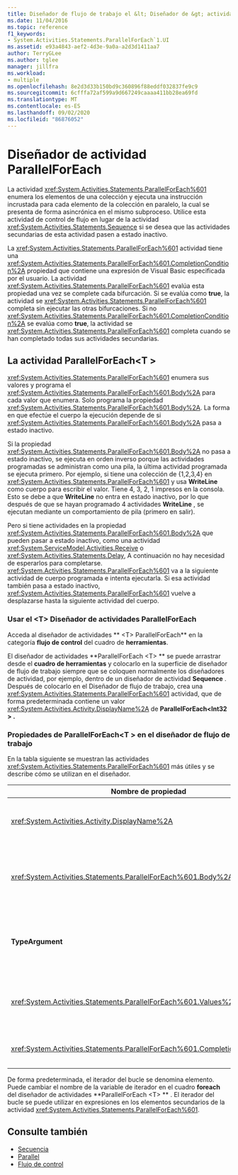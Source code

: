 ```yaml
---
title: Diseñador de flujo de trabajo el &lt; Diseñador de &gt; actividades ParallelForEach T
ms.date: 11/04/2016
ms.topic: reference
f1_keywords:
- System.Activities.Statements.ParallelForEach`1.UI
ms.assetid: e93a4843-aef2-4d3e-9a0a-a2d3d1411aa7
author: TerryGLee
ms.author: tglee
manager: jillfra
ms.workload:
- multiple
ms.openlocfilehash: 8e2d3d33b150bd9c360896f88eddf032837fe9c9
ms.sourcegitcommit: 6cfffa72af599a9d667249caaaa411bb28ea69fd
ms.translationtype: MT
ms.contentlocale: es-ES
ms.lasthandoff: 09/02/2020
ms.locfileid: "86876052"
---
```

# <a name="parallelforeach-activity-designer"></a>Diseñador de actividad ParallelForEach

La actividad <xref:System.Activities.Statements.ParallelForEach%601> enumera los elementos de una colección y ejecuta una instrucción incrustada para cada elemento de la colección en paralelo, la cual se presenta de forma asincrónica en el mismo subproceso. Utilice esta actividad de control de flujo en lugar de la actividad <xref:System.Activities.Statements.Sequence> si se desea que las actividades secundarias de esta actividad pasen a estado inactivo.

La <xref:System.Activities.Statements.ParallelForEach%601> actividad tiene una <xref:System.Activities.Statements.ParallelForEach%601.CompletionCondition%2A> propiedad que contiene una expresión de Visual Basic especificada por el usuario. La actividad <xref:System.Activities.Statements.ParallelForEach%601> evalúa esta propiedad una vez se complete cada bifurcación. Si se evalúa como **true**, la actividad se <xref:System.Activities.Statements.ParallelForEach%601> completa sin ejecutar las otras bifurcaciones. Si no <xref:System.Activities.Statements.ParallelForEach%601.CompletionCondition%2A> se evalúa como **true**, la actividad se <xref:System.Activities.Statements.ParallelForEach%601> completa cuando se han completado todas sus actividades secundarias.

## <a name="the-parallelforeacht-activity"></a>La actividad ParallelForEach<T \>

<xref:System.Activities.Statements.ParallelForEach%601> enumera sus valores y programa el <xref:System.Activities.Statements.ParallelForEach%601.Body%2A> para cada valor que enumera. Solo programa la propiedad <xref:System.Activities.Statements.ParallelForEach%601.Body%2A>. La forma en que efectúe el cuerpo la ejecución depende de si <xref:System.Activities.Statements.ParallelForEach%601.Body%2A> pasa a estado inactivo.

Si la propiedad <xref:System.Activities.Statements.ParallelForEach%601.Body%2A> no pasa a estado inactivo, se ejecuta en orden inverso porque las actividades programadas se administran como una pila, la última actividad programada se ejecuta primero. Por ejemplo, si tiene una colección de {1,2,3,4} en <xref:System.Activities.Statements.ParallelForEach%601> y usa **WriteLine** como cuerpo para escribir el valor. Tiene 4, 3, 2, 1 impresos en la consola. Esto se debe a que **WriteLine** no entra en estado inactivo, por lo que después de que se hayan programado 4 actividades **WriteLine** , se ejecutan mediante un comportamiento de pila (primero en salir).

Pero si tiene actividades en la propiedad <xref:System.Activities.Statements.ParallelForEach%601.Body%2A> que pueden pasar a estado inactivo, como una actividad <xref:System.ServiceModel.Activities.Receive> o <xref:System.Activities.Statements.Delay>, A continuación no hay necesidad de esperarlos para completarse. <xref:System.Activities.Statements.ParallelForEach%601> va a la siguiente actividad de cuerpo programada e intenta ejecutarla. Si esa actividad también pasa a estado inactivo, <xref:System.Activities.Statements.ParallelForEach%601> vuelve a desplazarse hasta la siguiente actividad del cuerpo.

### <a name="using-the-parallelforeacht-activity-designer"></a>Usar el \<T> Diseñador de actividades ParallelForEach

Acceda al diseñador de actividades ** \<T> ParallelForEach** en la categoría **flujo de control** del cuadro de **herramientas**.

El diseñador de actividades **ParallelForEach \<T> ** se puede arrastrar desde el **cuadro de herramientas** y colocarlo en la superficie de diseñador de flujo de trabajo siempre que se coloquen normalmente los diseñadores de actividad, por ejemplo, dentro de un diseñador de actividad **Sequence** . Después de colocarlo en el Diseñador de flujo de trabajo, crea una <xref:System.Activities.Statements.ParallelForEach%601> actividad, que de forma predeterminada contiene un valor <xref:System.Activities.Activity.DisplayName%2A> de **ParallelForEach<Int32 \> .**

### <a name="parallelforeacht-properties-in-the-workflow-designer"></a>Propiedades de ParallelForEach<T \> en el diseñador de flujo de trabajo

En la tabla siguiente se muestran las actividades <xref:System.Activities.Statements.ParallelForEach%601> más útiles y se describe cómo se utilizan en el diseñador.

|Nombre de propiedad|Obligatorio|Uso|
|-|--------------|-|
|<xref:System.Activities.Activity.DisplayName%2A>|Falso|Especifica el nombre para mostrar descriptivo del diseñador de actividades en el encabezado. El valor predeterminado es **ParallelForEach \<Int32> **. El valor se puede editar opcionalmente en la cuadrícula de **propiedades** o directamente en el encabezado del diseñador de actividad.|
|<xref:System.Activities.Statements.ParallelForEach%601.Body%2A>|Falso|La actividad que se va a ejecutar para cada elemento en la colección. Para agregar la <xref:System.Activities.Statements.ParallelForEach%601.Body%2A> actividad, coloque una actividad del cuadro de herramientas en el cuadro **Body** del diseñador de actividades ** \<T> ParallelForEach** con el texto de la sugerencia "Coloque la actividad aquí".|
|**TypeArgument**|Verdadero|Tipo de los elementos de la <xref:System.Activities.Statements.ParallelForEach%601.Values%2A> colección especificada por el parámetro genérico *T*. De forma predeterminada, **TypeArgument** se establece en **Int32**. Para cambiar el tipo T en el diseñador de actividades **ParallelForEach<T \> ** , cambie el valor del cuadro combinado **TypeArgument** en la cuadrícula de propiedades.|
|<xref:System.Activities.Statements.ParallelForEach%601.Values%2A>|Verdadero|La colección de elementos en la que se va a iterar. Para establecer <xref:System.Activities.Statements.ParallelForEach%601.Values%2A> , escriba una expresión de Visual Basic en el cuadro **valores** del diseñador de actividades **foreach \><T** en el cuadro con el texto de la sugerencia "Escriba una expresión de VB" o en el cuadro **valores** de la ventana **propiedades** .|
|<xref:System.Activities.Statements.ParallelForEach%601.CompletionCondition%2A>||Se evalúa cuando se completa cada iteración. Si se evalúa como true, se cancelan las operaciones programadas pendientes. Si no se establece esta propiedad, se ejecutan todas las instrucciones programadas hasta su compleción.|

De forma predeterminada, el iterador del bucle se denomina elemento. Puede cambiar el nombre de la variable de iterador en el cuadro **foreach** del diseñador de actividades **ParallelForEach \<T> ** . El iterador del bucle se puede utilizar en expresiones en los elementos secundarios de la actividad <xref:System.Activities.Statements.ParallelForEach%601>.

## <a name="see-also"></a>Consulte también

- [Secuencia](../workflow-designer/sequence-activity-designer.md)
- [Parallel](../workflow-designer/parallel-activity-designer.md)
- [Flujo de control](../workflow-designer/control-flow-activity-designers.md)